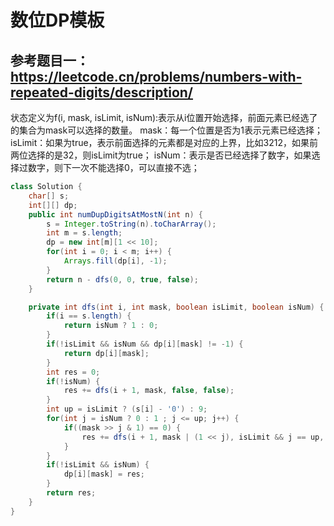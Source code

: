 # 数位DP模板

## 参考题目一：https://leetcode.cn/problems/numbers-with-repeated-digits/description/
状态定义为f(i, mask, isLimit, isNum):表示从i位置开始选择，前面元素已经选了的集合为mask可以选择的数量。
mask：每一个位置是否为1表示元素已经选择；
isLimit：如果为true，表示前面选择的元素都是对应的上界，比如3212，如果前两位选择的是32，则isLimit为true；
isNum：表示是否已经选择了数字，如果选择过数字，则下一次不能选择0，可以直接不选；
```java
class Solution {
    char[] s;
    int[][] dp;
    public int numDupDigitsAtMostN(int n) {
        s = Integer.toString(n).toCharArray();
        int m = s.length;
        dp = new int[m][1 << 10];
        for(int i = 0; i < m; i++) {
            Arrays.fill(dp[i], -1);
        }
        return n - dfs(0, 0, true, false);
    }

    private int dfs(int i, int mask, boolean isLimit, boolean isNum) {
        if(i == s.length) {
            return isNum ? 1 : 0;
        }
        if(!isLimit && isNum && dp[i][mask] != -1) {
            return dp[i][mask];
        }
        int res = 0;
        if(!isNum) {
            res += dfs(i + 1, mask, false, false);
        }
        int up = isLimit ? (s[i] - '0') : 9;
        for(int j = isNum ? 0 : 1 ; j <= up; j++) {
            if((mask >> j & 1) == 0) {
                res += dfs(i + 1, mask | (1 << j), isLimit && j == up, true);
            }
        }
        if(!isLimit && isNum) {
            dp[i][mask] = res;
        }
        return res;
    }
} 
```